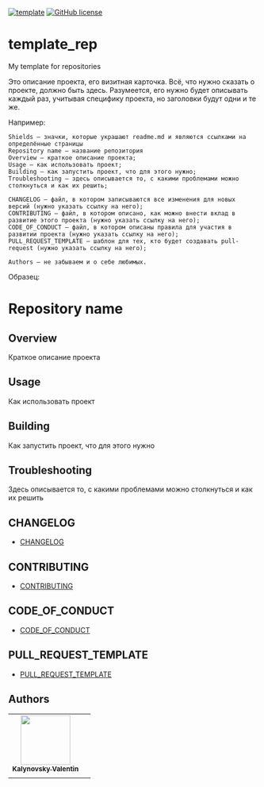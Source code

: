 [![template](https://img.shields.io/badge/Repository-template-darkred)](https://github.com/Nakama3942/template_rep)
[![GitHub license](https://img.shields.io/github/license/Nakama3942/template_rep?color=darkorange&style=flat-square)](https://github.com/Nakama3942/template_rep/blob/main/LICENSE)

# template_rep
My template for repositories

Это описание проекта, его визитная карточка. Всё, что нужно сказать о проекте, должно быть здесь. Разумеется, его нужно будет описывать каждый раз, учитывая специфику проекта, но заголовки будут одни и те же. 

Например:

    Shields — значки, которые украшают readme.md и являются ссылками на определённые страницы
    Repository name — название репозитория
    Overview — краткое описание проекта;
    Usage — как использовать проект;
    Building — как запустить проект, что для этого нужно;
    Troubleshooting — здесь описывается то, с какими проблемами можно столкнуться и как их решить;
    
    CHANGELOG — файл, в котором записываются все изменения для новых версий (нужно указать ссылку на него);
    CONTRIBUTING — файл, в котором описано, как можно внести вклад в развитие этого проекта (нужно указать ссылку на него);
    CODE_OF_CONDUCT — файл, в котором описаны правила для участия в развитии проекта (нужно указать ссылку на него);
    PULL_REQUEST_TEMPLATE — шаблон для тех, кто будет создавать pull-request (нужно указать ссылку на него);
    
    Authors — не забываем и о себе любимых.

Образец:

# Repository name
## Overview
Краткое описание проекта

## Usage
Как использовать проект

## Building
Как запустить проект, что для этого нужно

## Troubleshooting
Здесь описывается то, с какими проблемами можно столкнуться и как их решить

## CHANGELOG
- [CHANGELOG](https://github.com/Nakama3942/template_rep/blob/main/CHANGELOG.md)

## CONTRIBUTING
- [CONTRIBUTING](https://github.com/Nakama3942/template_rep/blob/main/CONTRIBUTING.md)

## CODE_OF_CONDUCT
- [CODE_OF_CONDUCT](https://github.com/Nakama3942/template_rep/blob/main/CODE_OF_CONDUCT.md)

## PULL_REQUEST_TEMPLATE
- [PULL_REQUEST_TEMPLATE](https://github.com/Nakama3942/template_rep/blob/main/.github/PULL_REQUEST_TEMPLATE.md)

## Authors
<table>
    <tr>
        <td align="center"><a href="https://github.com/Nakama3942"><img src="https://avatars.githubusercontent.com/u/73797846?s=400&u=a9b7688ac521d739825d7003a5bd599aab74cb76&v=4" width="100px;" alt=""/><br /><sub><b>Kalynovsky Valentin</b></sub></a></td>
        <td></td>
    </tr>
    <tr>
        <td></td>
        <td></td>
    </tr>
</table>
